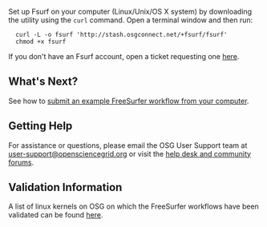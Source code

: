 [title]: - "Setting up Fsurf on Your Computer"

Set up Fsurf on your computer (Linux/Unix/OS X system) by downloading the utility 
using the `curl` command. Open a terminal window and then run:

      curl -L -o fsurf 'http://stash.osgconnect.net/+fsurf/fsurf'
      chmod +x fsurf 

If you don't have an Fsurf account, open a ticket requesting 
one [here](https://support.opensciencegrid.org/support/tickets/new). 

## What's Next? 

See how to [submit an example FreeSurfer workflow from your computer]( https://support.opensciencegrid.org/solution/articles/12000008490-anlysis-of-a-brain-mri-scan).

## Getting Help
For assistance or questions, please email the OSG User Support team  at [user-support@opensciencegrid.org](mailto:user-support@opensciencegrid.org) or visit the [help desk and community forums](http://support.opensciencegrid.org).


## Validation Information
A list of linux kernels on OSG  on which the FreeSurfer workflows have been validated can be found [here](https://support.opensciencegrid.org/support/solutions/articles/12000008494-freesurfer-validation-on-the-osg-).
